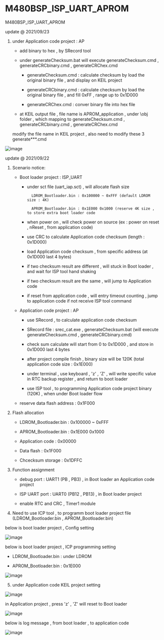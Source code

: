 # M480BSP_ISP_UART_APROM
 M480BSP_ISP_UART_APROM

update @ 2021/09/23

1. under Application code project : AP

	- add binary to hex , by SRecord tool 
	
	- under generateChecksum.bat will execute generateChecksum.cmd , generateCRCbinary.cmd , generateCRChex.cmd
	
		- generateChecksum.cmd : calculate checksum by load the original binary file , and display on KEIL project
		
		- generateCRCbinary.cmd : calculate checksum by load the original binary file , and fill 0xFF , range up to 0x1D000
		
		- generateCRChex.cmd : conver binary file into hex file
		
	- at KEIL output file , file name is APROM_application , under \obj folder , which mapping to generateChecksum.cmd , generateCRCbinary.cmd , generateCRChex.cmd
	
	modify the file name in KEIL project , also need to modify these 3 generate***.cmd

![image](https://github.com/released/M480BSP_ISP_UART_APROM/blob/main/APROM_KEIL_output_file.jpg)


update @ 2021/09/22

1. Scenario notice:

	- Boot loader project : ISP_UART 
	
		- under sct file (uart_iap.sct) , will allocate flash size 
		
				LDROM_Bootloader.bin : 0x100000 ~ 0xFFF (default LDROM size : 4K)
			
				APROM_Bootloader.bin : 0x1E000 0x1000 (reserve 4K size , to store extra boot loader code 
	
		- when power on , will check power on source (ex : power on reset , nReset , from application code)
	
		- use CRC to calculate Application code checksum (length : 0x1D000)
		
		- load Application code checksum , from specific address (at 0x1D000 last 4 bytes)
		
		- if two checksum result are different , will stuck in Boot loader , and wait for ISP tool hand shaking
		
		- if two checksum result are the same , will jump to Application code

		- if reset from application code , will entry timeout counting , jump to application code if not receive ISP tool command
	
	- Application code project : AP
	
		- use SRecord , to calculate application code checksum 
		
		- SRecord file : srec_cat.exe , generateChecksum.bat (will execute generateChecksum.cmd , generateCRCbinary.cmd)
		
		- check sum calculate will start from 0 to 0x1D000 , and store in 0x1D000 last 4 bytes 
		
		- after project compile finish , binary size will be 120K (total application code size : 0x1E000)
		
		- under terminal , use keyboard , 'z' , 'Z' , will write specific value in RTC backup register , and return to boot loader
		
		- use ISP tool , to programming Application code project binary (120K) , when under Boot loader flow
		
	- reserve data flash address : 0x1F000
	
2. Flash allocation

	- LDROM_Bootloader.bin : 0x100000 ~ 0xFFF
	
	- APROM_Bootloader.bin : 0x1E000 0x1000
	
	- Application code : 0x00000
	
	- Data flash : 0x1F000
	
	- Chcecksum storage : 0x1DFFC

3. Function assignment

	- debug port : UART1 (PB , PB3) , in Boot loader an Application code project
	
	- ISP UART port : UART0 (PB12 , PB13) , in Boot loader project
	
	- enable RTC and CRC , Timer1 module
	
4. Need to use ICP tool , to programm boot loader project file (LDROM_Bootloader.bin , APROM_Bootloader.bin)

below is boot loader project , Config setting 

![image](https://github.com/released/M480BSP_ISP_UART_APROM/blob/main/LDROM_ICP_config.jpg)

below is boot loader project , ICP programming setting 

- LDROM_Bootloader.bin : under LDROM

- APROM_Bootloader.bin : 0x1E000

![image](https://github.com/released/M480BSP_ISP_UART_APROM/blob/main/LDROM_ICP_update.jpg)

5. under Application code KEIL project setting 

![image](https://github.com/released/M480BSP_ISP_UART_APROM/blob/main/APROM_KEIL_checksum_calculate.jpg)

in Application project , press 'z' , 'Z' will reset to Boot loader 

![image](https://github.com/released/M480BSP_ISP_UART_APROM/blob/main/APROM_press_Z.jpg)

below is log message , from boot loader , to application code

![image](https://github.com/released/M480BSP_ISP_UART_APROM/blob/main/boot_from_LDROM_to_APROM.jpg)



